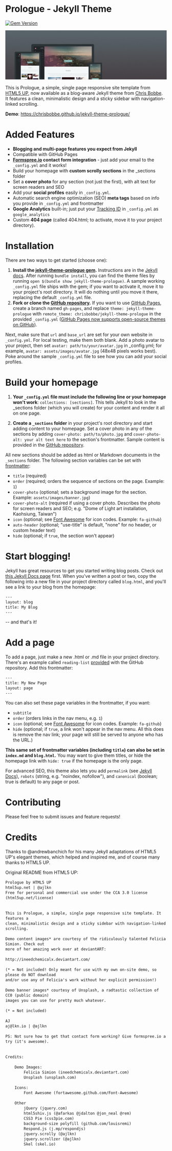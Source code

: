 # Prologue - Jekyll Theme

[![Gem Version](https://badge.fury.io/rb/jekyll-theme-prologue.svg)](https://badge.fury.io/rb/jekyll-theme-prologue)

![Prologue Theme](assets/images/screenshot.png "Prologue Theme Screenshot")

This is Prologue, a simple, single page responsive site template from [HTML5 UP](https://html5up.net/prologue), now available as a blog-aware Jekyll theme from [Chris Bobbe](https://chrisbobbe.github.io). It features a clean, minimalistic design and a sticky sidebar with navigation-linked scrolling.

**Demo**: https://chrisbobbe.github.io/jekyll-theme-prologue/

# Added Features

* **Blogging and multi-page features you expect from Jekyll**
* Compatible with GitHub Pages
* **[Formspree.io](https://formspree.io/) contact form integration** - just add your email to the `_config.yml` and it works!
* Build your homepage with **custom scrolly sections** in the _sections folder
 * Set a **cover photo** for any section (not just the first), with alt text for screen readers and SEO
* Add your **social profiles** easily in `_config.yml`.
* Automatic search engine optimization (SEO) **meta tags** based on info you provide in `_config.yml` and frontmatter
* **Google Analytics** built-in; just put your [Tracking ID](https://support.google.com/analytics/answer/1008080?hl=en) in `_config.yml` as `google_analytics`
* Custom **404 page** (called 404.html; to activate, move it to your project directory).

# Installation

There are two ways to get started (choose one):

1. **Install the [jekyll-theme-prologue gem](https://rubygems.org/gems/jekyll-theme-prologue).** Instructions are in the [Jekyll docs](https://jekyllrb.com/docs/themes/#installing-a-theme). After running `bundle install`, you can find the theme files by running `open $(bundle show jekyll-theme-prologue)`.  A sample working `_config.yml` file ships with the gem; if you want to activate it, move it to your project's root directory. It will do nothing until you move it there, replacing the default `_config.yml` file.
2. **Fork or clone the [GitHub repository](https://github.com/chrisbobbe/jekyll-theme-prologue).** If you want to use [GitHub Pages](https://pages.github.com/), create a branch named `gh-pages`, and replace `theme: jekyll-theme-prologue` with `remote_theme: chrisbobbe/jekyll-theme-prologue` in the provided `_config.yml` ([GitHub Pages now supports open-source themes on GitHub](https://github.com/blog/2464-use-any-theme-with-github-pages)).

Next, make sure that `url` and `base_url` are set for your own website in `_config.yml`. For local testing, make them both blank. Add a photo avatar to your project, then set `avatar: path/to/your/avatar.jpg` in _config.yml; for example, `avatar: assets/images/avatar.jpg` (48x48 pixels works best). Poke around the sample `_config.yml` file to see how you can add your social profiles.

# Build your homepage

1. **Your `_config.yml` file must include the following line or your homepage won't work**: `collections: [sections]`. This tells Jekyll to look in the _sections folder (which you will create) for your content and render it all on one page.

2. **Create a `_sections` folder** in your project's root directory and start adding content to your homepage. Set a cover photo in any of the sections by adding `cover-photo: path/to/photo.jpg` and `cover-photo-alt: your alt text here` to the section's frontmatter. Sample content is provided in the [GitHub repository](https://github.com/chrisbobbe/jekyll-theme-prologue/tree/master/_sections).

All new sections should be added as html or Markdown documents in the `_sections` folder. The following section variables can be set with [frontmatter](https://jekyllrb.com/docs/frontmatter/):
- `title` (required)
- `order` (required; orders the sequence of sections on the page. Example: `1`)
- `cover-photo` (optional; sets a background image for the section. Example: `assets/images/banner.jpg`)
- `cover-photo-alt` (required if using a cover photo. Describes the photo for screen readers and SEO; e.g. "Dome of Light art installation, Kaohsiung, Taiwan")
- `icon` (optional; see [Font Awesome](http://fontawesome.io/icons/) for icon codes. Example: `fa-github`)
- `auto-header` (optional; "use-title" is default, "none" for no header, or custom header text)
- `hide` (optional; if `true`, the section won't appear)

# Start blogging!

Jekyll has great resources to get you started writing blog posts. Check out [this Jekyll Docs page](https://jekyllrb.com/docs/posts/) first. When you've written a post or two, copy the following into a new file in your project directory called `blog.html`, and you'll see a link to your blog from the homepage:

```
---
layout: blog
title: My Blog
---
```

-- and that's it!

# Add a page

To add a page, just make a new .html or .md file in your project directory. There's an example called `reading-list` [provided](https://github.com/chrisbobbe/jekyll-theme-prologue/blob/master/reading-list.md) with the GitHub repository. Add this frontmatter:

```
---
title: My New Page
layout: page
---
```

You can also set these page variables in the frontmatter, if you want:
- `subtitle`
- `order` (orders links in the nav menu, e.g. `1`)
- `icon` (optional; see [Font Awesome](http://fontawesome.io/icons/) for icon codes. Example: `fa-github`)
- `hide` (optional; if `true`, a link won't appear in the nav menu. All this does is remove the nav link; your page will still be served to anyone who has the URL.)

**This same set of frontmatter variables (including `title`) can also be set in `index.md` and `blog.html`.** You may want to give them titles, or hide the homepage link with `hide: true` if the homepage is the only page.

For advanced SEO, this theme also lets you add `permalink` (see [Jekyll Docs](https://jekyllrb.com/docs/permalinks/#where-to-configure-permalinks)), `robots` (string, e.g. "noindex, nofollow"), and `canonical` (boolean; true is default) to any page or post.

# Contributing

Please feel free to submit issues and feature requests!

# Credits

Thanks to @andrewbanchich for his many Jekyll adaptations of HTML5 UP's elegant themes, which helped and inspired me, and of course many thanks to HTML5 UP.

Original README from HTML5 UP:

```
Prologue by HTML5 UP
html5up.net | @ajlkn
Free for personal and commercial use under the CCA 3.0 license (html5up.net/license)


This is Prologue, a simple, single page responsive site template. It features a
clean, minimalistic design and a sticky sidebar with navigation-linked scrolling.

Demo content images* are courtesy of the ridiculously talented Felicia Simion. Check out
more of her amazing work over at deviantART:

http://ineedchemicalx.deviantart.com/

(* = Not included! Only meant for use with my own on-site demo, so please do NOT download
and/or use any of Felicia's work without her explicit permission!)

Demo banner images* courtesy of Unsplash, a radtastic collection of CC0 (public domain)
images you can use for pretty much whatever.

(* = Not included)

AJ
aj@lkn.io | @ajlkn

PS: Not sure how to get that contact form working? Give formspree.io a try (it's awesome).


Credits:

	Demo Images:
		Felicia Simion (ineedchemicalx.deviantart.com)
		Unsplash (unsplash.com)

	Icons:
		Font Awesome (fortawesome.github.com/Font-Awesome)

	Other
		jQuery (jquery.com)
		html5shiv.js (@afarkas @jdalton @jon_neal @rem)
		CSS3 Pie (css3pie.com)
		background-size polyfill (github.com/louisremi)
		Respond.js (j.mp/respondjs)
		jquery.scrolly (@ajlkn)
		jquery.scrollzer (@ajlkn)
		Skel (skel.io)
```
